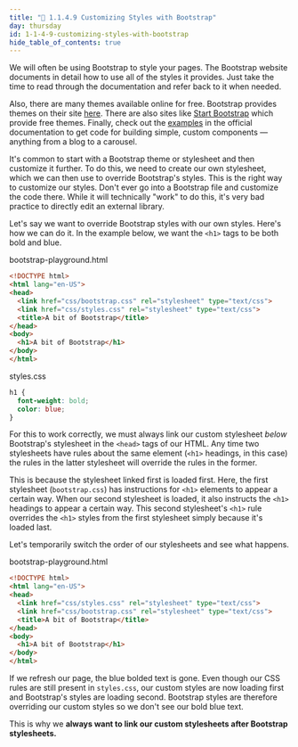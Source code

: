 ```yaml
---
title: "📓 1.1.4.9 Customizing Styles with Bootstrap"
day: thursday
id: 1-1-4-9-customizing-styles-with-bootstrap
hide_table_of_contents: true
---
```


We will often be using Bootstrap to style your pages. The Bootstrap website documents in detail how to use all of the styles it provides. Just take the time to read through the documentation and refer back to it when needed.

Also, there are many themes available online for free. Bootstrap provides themes on their site [here](https://themes.getbootstrap.com/). There are also sites like [Start Bootstrap](https://startbootstrap.com/themes/) which provide free themes. Finally, check out the [examples](https://getbootstrap.com/docs/4.5/examples/) in the official documentation to get code for building simple, custom components — anything from a blog to a carousel.

It's common to start with a Bootstrap theme or stylesheet and then customize it further. To do this, we need to create our own stylesheet, which we can then use to override Bootstrap's styles. This is the right way to customize our styles. Don't ever go into a Bootstrap file and customize the code there. While it will technically "work" to do this, it's very bad practice to directly edit an external library.

Let's say we want to override Bootstrap styles with our own styles. Here's how we can do it. In the example below, we want the `<h1>` tags to be both bold and blue.

<div class="filename">bootstrap-playground.html</div>

```html
<!DOCTYPE html>
<html lang="en-US">
<head>
  <link href="css/bootstrap.css" rel="stylesheet" type="text/css">
  <link href="css/styles.css" rel="stylesheet" type="text/css">
  <title>A bit of Bootstrap</title>
</head>
<body>
  <h1>A bit of Bootstrap</h1>
</body>
</html>
```

<div class="filename">styles.css</div>

```css
h1 {
  font-weight: bold;
  color: blue;
}
```

For this to work correctly, we must always link our custom stylesheet _below_ Bootstrap's stylesheet in the `<head>` tags of our HTML. Any time two stylesheets have rules about the same element (`<h1>` headings, in this case) the rules in the latter stylesheet will override the rules in the former.

This is because the stylesheet linked first is loaded first. Here, the first stylesheet (`bootstrap.css`) has instructions for `<h1>` elements to appear a certain way. When our second stylesheet is loaded, it also instructs the `<h1>` headings to appear a certain way. This second stylesheet's `<h1>` rule  overrides the `<h1>` styles from the first stylesheet simply because it's loaded last.

Let's temporarily switch the order of our stylesheets and see what happens.

<div class="filename">bootstrap-playground.html</div>

```html
<!DOCTYPE html>
<html lang="en-US">
<head>
  <link href="css/styles.css" rel="stylesheet" type="text/css">
  <link href="css/bootstrap.css" rel="stylesheet" type="text/css">
  <title>A bit of Bootstrap</title>
</head>
<body>
  <h1>A bit of Bootstrap</h1>
</body>
</html>
```

If we refresh our page, the blue bolded text is gone. Even though our CSS rules are still present in `styles.css`, our custom styles are now loading first and Bootstrap's styles are loading second. Bootstrap styles are therefore overriding our custom styles so we don't see our bold blue text.

This is why we **always want to link our custom stylesheets after Bootstrap stylesheets.** 
